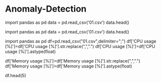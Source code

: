 # Anomaly-Detection
import pandas as pd
data = pd.read_csv('01.csv')
data.head()

import pandas as pd
data = pd.read_csv('01.csv')
data.head()

import pandas as pd
df=pd.read_csv("01.csv",delimiter=";")
df['CPU usage [%]']=df['CPU usage [%]'].str.replace(",",".")
df['CPU usage [%]']=df['CPU usage [%]'].astype(float)

df['Memory usage [%]']=df['Memory usage [%]'].str.replace(",",".")
df['Memory usage [%]']=df['Memory usage [%]'].astype(float)

df.head(5)
